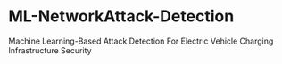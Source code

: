 # ML-NetworkAttack-Detection
Machine Learning-Based Attack Detection  For Electric Vehicle Charging Infrastructure Security
